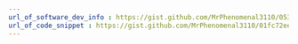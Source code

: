 ```yaml
---
url_of_software_dev_info : https://gist.github.com/MrPhenomenal3110/053162fcb861b26bad6306ef7f71470e
url_of_code_snippet : https://gist.github.com/MrPhenomenal3110/01fc72ee3a9afa06443b909925789405
---
```

